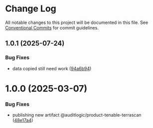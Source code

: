 # Change Log

All notable changes to this project will be documented in this file.
See [Conventional Commits](https://conventionalcommits.org) for commit guidelines.

## 1.0.1 (2025-07-24)


### Bug Fixes

* data copied still need work ([94a6b94](https://github.com/zerobias-org/product/commit/94a6b942fb0516367548599d739529536132755a))





# 1.0.0 (2025-03-07)


### Bug Fixes

* publishing new artifact @auditlogic/product-tenable-terrascan ([48e17a4](https://github.com/auditlogic/product/commit/48e17a41fb724235baffb28d32bdfdbbc5fd22d9))

